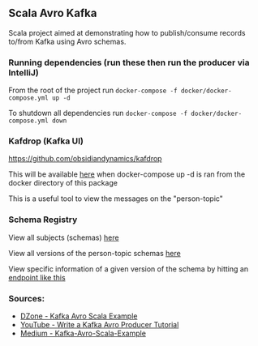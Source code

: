 ## Scala Avro Kafka

Scala project aimed at demonstrating how to publish/consume records to/from Kafka using Avro schemas.

### Running dependencies (run these then run the producer via IntelliJ)

From the root of the project run `docker-compose -f docker/docker-compose.yml up -d`

To shutdown all dependencies run `docker-compose -f docker/docker-compose.yml down`

### Kafdrop (Kafka UI)

https://github.com/obsidiandynamics/kafdrop

This will be available [here](http://localhost:9000/) when docker-compose up -d is ran from the docker directory of this
package

This is a useful tool to view the messages on the "person-topic"

### Schema Registry

View all subjects (schemas) [here](http://localhost:8081/subjects/)

View all versions of the person-topic schemas [here](http://localhost:8081/subjects/person-topic-value/versions)

View specific information of a given version of the schema by hitting
an [endpoint like this](http://localhost:8081/subjects/person-topic-value/versions/1)


### Sources:
* [DZone - Kafka Avro Scala Example](https://dzone.com/articles/kafka-avro-scala-example)
* [YouTube - Write a Kafka Avro Producer Tutorial](https://www.youtube.com/watch?v=_6HTHH1NCK0)
* [Medium - Kafka-Avro-Scala-Example](https://medium.com/knoldus/kafka-avro-scala-example-a95f8f8cbb52)